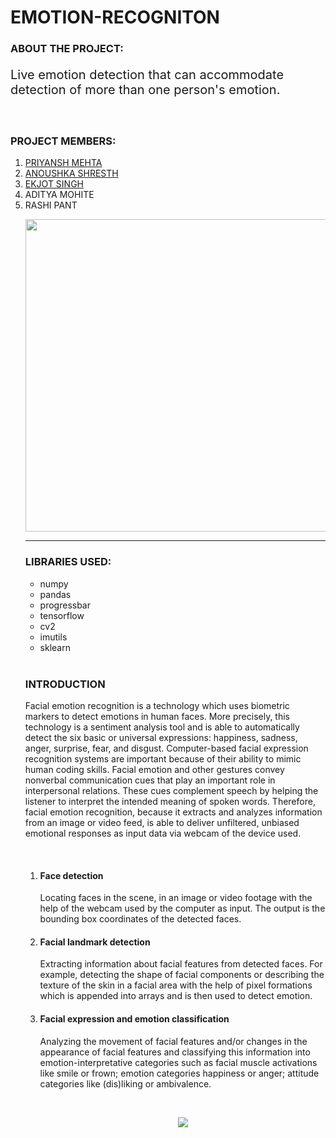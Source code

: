 # EMOTION-RECOGNITON

<h3>ABOUT THE PROJECT:</h3>
<p style="font-size:20px;"> Live emotion detection that can accommodate detection of more than one person's emotion.</p>
<br>
<h3> PROJECT MEMBERS:</h3>

<ol type="1">
  <li><a href= "https://github.com/priyanshmehta22", target="_blank">PRIYANSH MEHTA</a></li>
  <li><a href="https://github.com/anoushka22", target="_blank">ANOUSHKA SHRESTH</a></li>
  <li><a href="https://github.com/Ekjot07", target="_blank"> EKJOT SINGH</a></li>
  <li>ADITYA MOHITE</li>
  <li>RASHI PANT</li>
  <p align="center">
    <img src="https://media.giphy.com/media/8c3LWBENZHRnP6ixOc/giphy.gif" width="500px"></p>

<hr>
<h3> LIBRARIES USED: </h3>
<ul>
  <li>numpy</li>
  <li>pandas</li>
  <li>progressbar</li>
  <li>tensorflow</li>
  <li>cv2</li>
  <li>imutils</li>
  <li>sklearn</li>
</ul>
  <br>
  <h3> INTRODUCTION</h3>
  <p>Facial emotion recognition is a technology which uses biometric markers to detect emotions in human faces. More precisely, this technology is a sentiment analysis tool and is able to automatically detect the six basic or universal expressions: happiness, sadness, anger, surprise, fear, and disgust. Computer-based facial expression recognition systems are important because of their ability to mimic human coding skills. Facial emotion and other gestures convey nonverbal communication cues that play an important role in interpersonal relations. These cues complement speech by helping the listener to interpret the intended meaning of spoken words. Therefore, facial emotion recognition, because it extracts and analyzes information from an image or video feed, is able to deliver unfiltered, unbiased emotional responses as input data via webcam of the device used.</p>
  <br>
  <ol type="1">
    <li>
  <h4>Face detection</h4></li>
  <p>Locating faces in the scene, in an image or video footage with the help of the webcam used by the computer as input. The output is the bounding box coordinates of the detected faces.</p>

  <li><h4>Facial landmark detection</h4></li>
  <p> Extracting information about facial features from detected faces. For example, detecting the shape of facial components or describing the texture of the skin in a facial area with the help of pixel formations which is appended into arrays and is then used to detect emotion.</p>
 
  <li><h4>Facial expression and emotion classification</h4></li>
  <p>Analyzing the movement of facial features and/or changes in the appearance of facial features and classifying this information into emotion-interpretative categories such as facial muscle activations like smile or frown; emotion categories happiness or anger; attitude categories like (dis)liking or ambivalence.</p>
<br>
  <p align="center">
    <img src="https://miro.medium.com/max/543/1*6xp-IY-M8lEEEN0UuUBq0w.jpeg" ></p>
  
                                                                   
  
